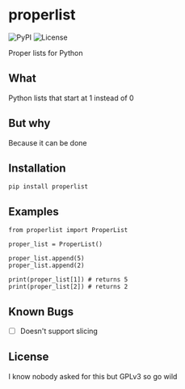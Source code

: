 # properlist
![PyPI](https://img.shields.io/pypi/v/properlist.svg?color=blue)
![License](https://img.shields.io/pypi/l/properlist.svg)

Proper lists for Python
## What

Python lists that start at 1 instead of 0

## But why

Because it can be done

## Installation

```
pip install properlist
```

## Examples

```
from properlist import ProperList

proper_list = ProperList()

proper_list.append(5)
proper_list.append(2)

print(proper_list[1]) # returns 5
print(proper_list[2]) # returns 2
```

## Known Bugs

- [ ] Doesn't support slicing

## License

I know nobody asked for this but GPLv3 so go wild
